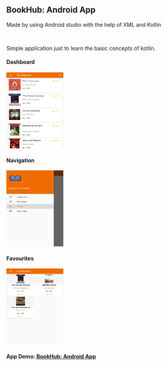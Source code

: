 <h2>BookHub: Android App</h2>
<p>Made by using Android studio with the help of XML and Kotlin</p>
<br>
<p> Simple application just to learn the basic concepts of kotlin.
  
<h4> Dashboard </h4>
<img src="https://github.com/ritika-pal/BookHub/blob/main/Readme%20Img/Dashboard.jpg" alt="Dashboard" width="150" height="200">

<h4> Navigation </h4>
<img src="https://github.com/ritika-pal/BookHub/blob/main/Readme%20Img/Navigation.jpg" alt="Navigation" width="150" height="200">

<h4> Favourites </h4>
<img src="https://github.com/ritika-pal/BookHub/blob/main/Readme%20Img/Favourites.jpg" alt="Favourites" width="150" height="200">
<br>
<h4>App Demo: <a href="https://www.youtube.com/watch?v=BBKTE4YZWgo">BookHub: Android App</a></h4>
